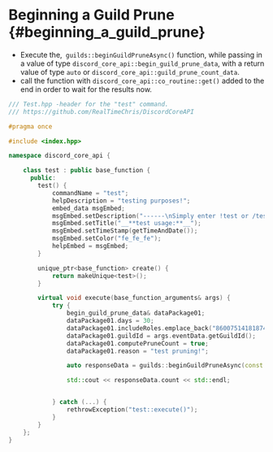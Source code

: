 Beginning a Guild Prune {#beginning_a_guild_prune}
============
- Execute the,` guilds::beginGuildPruneAsync()` function, while passing in a value of type `discord_core_api::begin_guild_prune_data`, with a return value of type `auto` or `discord_core_api::guild_prune_count_data`.
- call the function with `discord_core_api::co_routine::get()` added to the end in order to wait for the results now.

```cpp
/// Test.hpp -header for the "test" command.
/// https://github.com/RealTimeChris/DiscordCoreAPI

#pragma once

#include <index.hpp>

namespace discord_core_api {

	class test : public base_function {
	  public:
		test() {
			commandName = "test";
			helpDescription = "testing purposes!";
			embed_data msgEmbed;
			msgEmbed.setDescription("------\nSimply enter !test or /test!\n------");
			msgEmbed.setTitle("__**test usage:**__");
			msgEmbed.setTimeStamp(getTimeAndDate());
			msgEmbed.setColor("fe_fe_fe");
			helpEmbed = msgEmbed;
		}

		unique_ptr<base_function> create() {
			return makeUnique<test>();
		}

		virtual void execute(base_function_arguments& args) {
			try {
				begin_guild_prune_data& dataPackage01;
				dataPackage01.days = 30;
				dataPackage01.includeRoles.emplace_back("860075141818744853");
				dataPackage01.guildId = args.eventData.getGuildId();
				dataPackage01.computePruneCount = true;
				dataPackage01.reason = "test pruning!";

				auto responseData = guilds::beginGuildPruneAsync(const dataPackage01).get;

				std::cout << responseData.count << std::endl;


			} catch (...) {
				rethrowException("test::execute()");
			}
		}
	};
}


```
